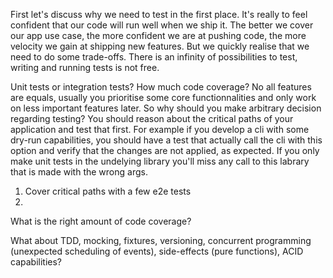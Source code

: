 First let's discuss why we need to test in the first place.
It's really to feel confident that our code will run well when we ship it.
The better we cover our app use case, the more confident we are at pushing code, the more velocity we gain at shipping new features.
But we quickly realise that we need to do some trade-offs. There is an infinity of possibilities to test, writing and running tests is not free.

Unit tests or integration tests? How much code coverage?
No all features are equals, usually you prioritise some core functionnalities and only work on less important features later.
So why should you make arbitrary decision regarding testing?
You should reason about the critical paths of your application and test that first. For example if you develop a cli with some dry-run capabilities, you should have a test that actually call the cli with this option and verify that the changes are not applied, as expected.
If you only make unit tests in the undelying library you'll miss any call to this labrary that is made with the wrong args.

1. Cover critical paths with a few e2e tests
2.


What is the right amount of code coverage?

What about TDD, mocking, fixtures, versioning, concurrent programming (unexpected scheduling of events), side-effects (pure functions), ACID capabilities?
